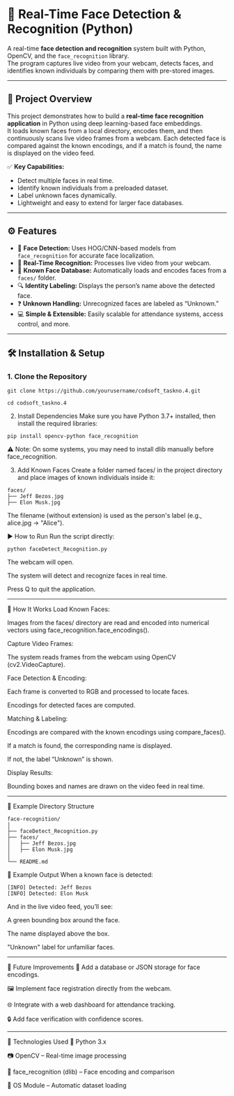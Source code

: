 # 👤 Real-Time Face Detection & Recognition (Python)

A real-time **face detection and recognition** system built with Python, OpenCV, and the `face_recognition` library.  
The program captures live video from your webcam, detects faces, and identifies known individuals by comparing them with pre-stored images.

---

## 📁 Project Overview

This project demonstrates how to build a **real-time face recognition application** in Python using deep learning-based face embeddings.  
It loads known faces from a local directory, encodes them, and then continuously scans live video frames from a webcam. Each detected face is compared against the known encodings, and if a match is found, the name is displayed on the video feed.

✅ **Key Capabilities:**
- Detect multiple faces in real time.
- Identify known individuals from a preloaded dataset.
- Label unknown faces dynamically.
- Lightweight and easy to extend for larger face databases.

---

## ⚙️ Features

- 🧠 **Face Detection:** Uses HOG/CNN-based models from `face_recognition` for accurate face localization.  
- 📸 **Real-Time Recognition:** Processes live video from your webcam.  
- 🪪 **Known Face Database:** Automatically loads and encodes faces from a `faces/` folder.  
- 🔍 **Identity Labeling:** Displays the person’s name above the detected face.  
- ❓ **Unknown Handling:** Unrecognized faces are labeled as “Unknown.”  
- 💻 **Simple & Extensible:** Easily scalable for attendance systems, access control, and more.

---

## 🛠️ Installation & Setup

### 1. Clone the Repository

```Copy Code
git clone https://github.com/yourusername/codsoft_taskno.4.git
```
```Copy Code
cd codsoft_taskno.4
```
2. Install Dependencies
Make sure you have Python 3.7+ installed, then install the required libraries:


```Copy code
pip install opencv-python face_recognition
```
⚠️ Note: On some systems, you may need to install dlib manually before face_recognition.

3. Add Known Faces
Create a folder named faces/ in the project directory and place images of known individuals inside it:

```Copy code
faces/
├── Jeff Bezos.jpg
├── Elon Musk.jpg
```
The filename (without extension) is used as the person's label (e.g., alice.jpg → "Alice").

▶️ How to Run
Run the script directly:


```Copy code
python faceDetect_Recognition.py
```
The webcam will open.

The system will detect and recognize faces in real time.

Press Q to quit the application.

---

🧠 How It Works
Load Known Faces:

Images from the faces/ directory are read and encoded into numerical vectors using face_recognition.face_encodings().

Capture Video Frames:

The system reads frames from the webcam using OpenCV (cv2.VideoCapture).

Face Detection & Encoding:

Each frame is converted to RGB and processed to locate faces.

Encodings for detected faces are computed.

Matching & Labeling:

Encodings are compared with the known encodings using compare_faces().

If a match is found, the corresponding name is displayed.

If not, the label “Unknown” is shown.

Display Results:

Bounding boxes and names are drawn on the video feed in real time.

---

📸 Example Directory Structure
```Copy code
face-recognition/
│
├── faceDetect_Recognition.py
├── faces/
│   ├── Jeff Bezos.jpg
│   ├── Elon Musk.jpg
│
└── README.md
```
🧪 Example Output
When a known face is detected:


```Copy code
[INFO] Detected: Jeff Bezos
[INFO] Detected: Elon Musk
```
And in the live video feed, you’ll see:

A green bounding box around the face.

The name displayed above the box.

"Unknown" label for unfamiliar faces.

---

🚀 Future Improvements
📂 Add a database or JSON storage for face encodings.

🖼️ Implement face registration directly from the webcam.

🌐 Integrate with a web dashboard for attendance tracking.

🔒 Add face verification with confidence scores.

---

🧰 Technologies Used
🐍 Python 3.x

📷 OpenCV – Real-time image processing

🤖 face_recognition (dlib) – Face encoding and comparison

📁 OS Module – Automatic dataset loading
